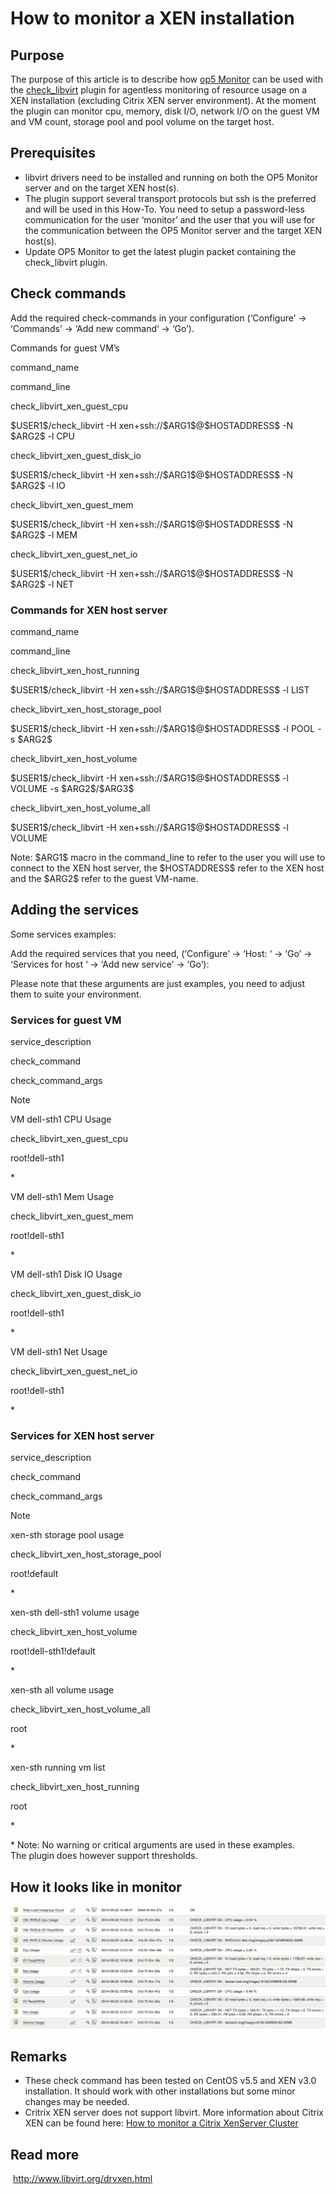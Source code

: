 # How to monitor a XEN installation

## Purpose

The purpose of this article is to describe how [op5 Monitor](http://www.op5.com/network-monitoring/op5-monitor/) can be used with the [check\_libvirt](https://kb.op5.com/display/PLUGINS/check_libvirt) plugin for agentless monitoring of resource usage on a XEN installation (excluding Citrix XEN server environment). At the moment the plugin can monitor cpu, memory, disk I/O, network I/O on the guest VM and VM count, storage pool and pool volume on the target host.

## Prerequisites

- libvirt drivers need to be installed and running on both the OP5 Monitor server and on the target XEN host(s).
- The plugin support several transport protocols but ssh is the preferred and will be used in this How-To. You need to setup a password-less communication for the user ‘monitor’ and the user that you will use for the communication between the OP5 Monitor server and the target XEN host(s).
- Update OP5 Monitor to get the latest plugin packet containing the check\_libvirt plugin.

## Check commands

Add the required check-commands in your configuration (‘Configure’ -\> ‘Commands’ -\> ‘Add new command‘ -\> ‘Go’).

Commands for guest VM’s

command\_name

command\_line

check\_libvirt\_xen\_guest\_cpu

\$USER1\$/check\_libvirt -H xen+ssh://\$ARG1\$@\$HOSTADDRESS\$ -N \$ARG2\$ -l CPU

check\_libvirt\_xen\_guest\_disk\_io

\$USER1\$/check\_libvirt -H xen+ssh://\$ARG1\$@\$HOSTADDRESS\$ -N \$ARG2\$ -l IO

check\_libvirt\_xen\_guest\_mem

\$USER1\$/check\_libvirt -H xen+ssh://\$ARG1\$@\$HOSTADDRESS\$ -N \$ARG2\$ -l MEM

check\_libvirt\_xen\_guest\_net\_io

\$USER1\$/check\_libvirt -H xen+ssh://\$ARG1\$@\$HOSTADDRESS\$ -N \$ARG2\$ -l NET

### Commands for XEN host server

command\_name

command\_line

check\_libvirt\_xen\_host\_running

\$USER1\$/check\_libvirt -H xen+ssh://\$ARG1\$@\$HOSTADDRESS\$ -l LIST

check\_libvirt\_xen\_host\_storage\_pool

\$USER1\$/check\_libvirt -H xen+ssh://\$ARG1\$@\$HOSTADDRESS\$ -l POOL -s \$ARG2\$

check\_libvirt\_xen\_host\_volume

\$USER1\$/check\_libvirt -H xen+ssh://\$ARG1\$@\$HOSTADDRESS\$ -l VOLUME -s \$ARG2\$/\$ARG3\$

check\_libvirt\_xen\_host\_volume\_all

\$USER1\$/check\_libvirt -H xen+ssh://\$ARG1\$@\$HOSTADDRESS\$ -l VOLUME

Note: \$ARG1\$ macro in the command\_line to refer to the user you will use to connect to the XEN host server, the \$HOSTADDRESS\$ refer to the XEN host and the \$ARG2\$ refer to the guest VM-name.

## Adding the services

Some services examples:

Add the required services that you need, (‘Configure’ -\> ‘Host: ‘ -\> ‘Go’ -\> ‘Services for host ‘ -\> ‘Add new service’ -\> ‘Go’):

Please note that these arguments are just examples, you need to adjust them to suite your environment.

### Services for guest VM

service\_description

check\_command

check\_command\_args

Note

VM dell-sth1 CPU Usage

check\_libvirt\_xen\_guest\_cpu

root!dell-sth1

\*

VM dell-sth1 Mem Usage

check\_libvirt\_xen\_guest\_mem

root!dell-sth1

\*

VM dell-sth1 Disk IO Usage

check\_libvirt\_xen\_guest\_disk\_io

root!dell-sth1

\*

VM dell-sth1 Net Usage

check\_libvirt\_xen\_guest\_net\_io

root!dell-sth1

\*

### Services for XEN host server

service\_description

check\_command

check\_command\_args

Note

xen-sth storage pool usage

check\_libvirt\_xen\_host\_storage\_pool

root!default

\*

xen-sth dell-sth1 volume usage

check\_libvirt\_xen\_host\_volume

root!dell-sth1!default

\*

xen-sth all volume usage

check\_libvirt\_xen\_host\_volume\_all

root

\*

xen-sth running vm list

check\_libvirt\_xen\_host\_running

root

\*

\* Note: No warning or critical arguments are used in these examples. The plugin does however support thresholds.

## How it looks like in monitor

![](attachments/688782/10190874.png)

## Remarks

- These check command has been tested on CentOS v5.5 and XEN v3.0 installation. It should work with other installations but some minor changes may be needed.
- Critrix XEN server does not support libvirt. More information about Citrix XEN can be found here: [How to monitor a Citrix XenServer Cluster](How_to_monitor_a_Citrix_XenServer_Cluster)

## Read more

 <http://www.libvirt.org/drvxen.html>
